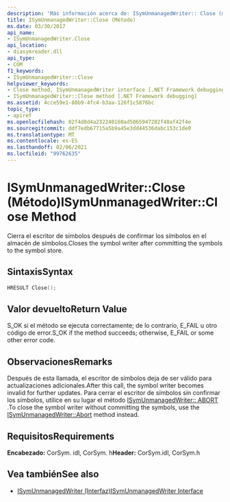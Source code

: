 ```yaml
---
description: 'Más información acerca de: ISymUnmanagedWriter:: Close (método)'
title: ISymUnmanagedWriter::Close (Método)
ms.date: 03/30/2017
api_name:
- ISymUnmanagedWriter.Close
api_location:
- diasymreader.dll
api_type:
- COM
f1_keywords:
- ISymUnmanagedWriter::Close
helpviewer_keywords:
- Close method, ISymUnmanagedWriter interface [.NET Framework debugging]
- ISymUnmanagedWriter::Close method [.NET Framework debugging]
ms.assetid: 4cce59e1-80b9-4fc4-b3aa-126f1c5876bc
topic_type:
- apiref
ms.openlocfilehash: 02f4d8d4a232240160ad5065947282f40af42f4e
ms.sourcegitcommit: ddf7edb67715a5b9a45e3dd44536dabc153c1de0
ms.translationtype: MT
ms.contentlocale: es-ES
ms.lasthandoff: 02/06/2021
ms.locfileid: "99762635"
---
```

# <a name="isymunmanagedwriterclose-method"></a><span data-ttu-id="612e5-103">ISymUnmanagedWriter::Close (Método)</span><span class="sxs-lookup"><span data-stu-id="612e5-103">ISymUnmanagedWriter::Close Method</span></span>

<span data-ttu-id="612e5-104">Cierra el escritor de símbolos después de confirmar los símbolos en el almacén de símbolos.</span><span class="sxs-lookup"><span data-stu-id="612e5-104">Closes the symbol writer after committing the symbols to the symbol store.</span></span>  
  
## <a name="syntax"></a><span data-ttu-id="612e5-105">Sintaxis</span><span class="sxs-lookup"><span data-stu-id="612e5-105">Syntax</span></span>  
  
```cpp  
HRESULT Close();  
```  
  
## <a name="return-value"></a><span data-ttu-id="612e5-106">Valor devuelto</span><span class="sxs-lookup"><span data-stu-id="612e5-106">Return Value</span></span>  

 <span data-ttu-id="612e5-107">S_OK si el método se ejecuta correctamente; de lo contrario, E_FAIL u otro código de error.</span><span class="sxs-lookup"><span data-stu-id="612e5-107">S_OK if the method succeeds; otherwise, E_FAIL or some other error code.</span></span>  
  
## <a name="remarks"></a><span data-ttu-id="612e5-108">Observaciones</span><span class="sxs-lookup"><span data-stu-id="612e5-108">Remarks</span></span>  

 <span data-ttu-id="612e5-109">Después de esta llamada, el escritor de símbolos deja de ser válido para actualizaciones adicionales.</span><span class="sxs-lookup"><span data-stu-id="612e5-109">After this call, the symbol writer becomes invalid for further updates.</span></span> <span data-ttu-id="612e5-110">Para cerrar el escritor de símbolos sin confirmar los símbolos, utilice en su lugar el método [ISymUnmanagedWriter:: ABORT](isymunmanagedwriter-abort-method.md) .</span><span class="sxs-lookup"><span data-stu-id="612e5-110">To close the symbol writer without committing the symbols, use the [ISymUnmanagedWriter::Abort](isymunmanagedwriter-abort-method.md) method instead.</span></span>  
  
## <a name="requirements"></a><span data-ttu-id="612e5-111">Requisitos</span><span class="sxs-lookup"><span data-stu-id="612e5-111">Requirements</span></span>  

 <span data-ttu-id="612e5-112">**Encabezado:** CorSym. idl, CorSym. h</span><span class="sxs-lookup"><span data-stu-id="612e5-112">**Header:** CorSym.idl, CorSym.h</span></span>  
  
## <a name="see-also"></a><span data-ttu-id="612e5-113">Vea también</span><span class="sxs-lookup"><span data-stu-id="612e5-113">See also</span></span>

- [<span data-ttu-id="612e5-114">ISymUnmanagedWriter (Interfaz)</span><span class="sxs-lookup"><span data-stu-id="612e5-114">ISymUnmanagedWriter Interface</span></span>](isymunmanagedwriter-interface.md)
